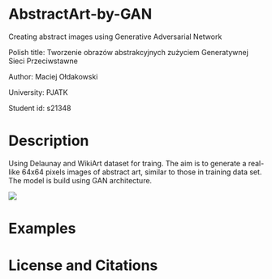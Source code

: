# AbstractArt-by-GAN
Creating abstract images using Generative Adversarial Network

Polish title: Tworzenie obrazów abstrakcyjnych zużyciem Generatywnej Sieci Przeciwstawne

Author: Maciej Ołdakowski

University: PJATK

Student id: s21348

# Description
Using Delaunay and WikiArt dataset for traing. The aim is to generate a real-like 64x64 pixels images of abstract art, similar to those in training data set.
The model is build using GAN architecture. 

![](https://github.com/AbstractArt-by-GAN/output/examples/training.gif )


# Examples



# License and Citations

